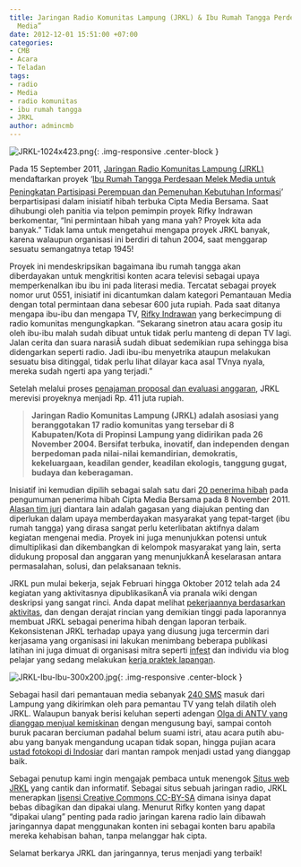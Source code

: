 ```yaml
---
title: Jaringan Radio Komunitas Lampung (JRKL) & Ibu Rumah Tangga Perdesaan Melek
  Media”
date: 2012-12-01 15:51:00 +07:00
categories:
- CMB
- Acara
- Teladan
tags:
- radio
- Media
- radio komunitas
- ibu rumah tangga
- JRKL
author: admincmb
---
```


![JRKL-1024x423.png](/uploads/JRKL-1024x423.png){: .img-responsive .center-block }

Pada 15 September 2011, [Jaringan Radio Komunitas Lampung (JRKL)](http://ciptamedia.org/wiki/Jaringan_Radio_Komunitas_Lampung) mendaftarkan proyek ‘[Ibu Rumah Tangga Perdesaan Melek Media untuk Peningkatan Partisipasi Perempuan dan Pemenuhan Kebutuhan Informasi](http://www.ciptamedia.org/2011/09/17/ibu-rumah-tangga-perdesaan-“melek”-media-untuk-peningkatan-partisipasi-perempuan-dan-pemenuhan-kebutuhan-informasi/)’ berpartisipasi dalam inisiatif hibah terbuka Cipta Media Bersama. Saat dihubungi oleh panitia via telpon pemimpin proyek Rifky Indrawan berkomentar, “Ini permintaan hibah yang mana yah? Proyek kita ada banyak.” Tidak lama untuk mengetahui mengapa proyek JRKL banyak, karena walaupun organisasi ini berdiri di tahun 2004, saat menggarap sesuatu semangatnya tetap 1945!

Proyek ini mendeskripsikan bagaimana ibu rumah tangga akan diberdayakan untuk mengkritisi konten acara televisi sebagai upaya memperkenalkan ibu ibu ini pada literasi media. Tercatat sebagai proyek nomor urut 0551, inisiatif ini dicantumkan dalam kategori Pemantauan Media dengan total permintaan dana sebesar 600 juta rupiah. Pada saat ditanya mengapa ibu-ibu dan mengapa TV, [Rifky Indrawan](http://ciptamedia.org/wiki/Rifky_Indrawan) yang berkecimpung di radio komunitas mengungkapkan. “Sekarang sinetron atau acara gosip itu oleh ibu-ibu malah sudah dibuat untuk tidak perlu manteng di depan TV lagi. Jalan cerita dan suara narasiÂ  sudah dibuat sedemikian rupa sehingga bisa didengarkan seperti radio. Jadi ibu-ibu menyetrika ataupun melakukan sesuatu bisa ditinggal, tidak perlu lihat dilayar kaca asal TVnya nyala, mereka sudah ngerti apa yang terjadi.”

Setelah melalui proses [penajaman proposal dan evaluasi anggaran](http://www.ciptamedia.org/2011/10/11/penajaman-proposal-dan-evaluasi-anggaran-untuk-calon-penerima-hibah/), JRKL merevisi proyeknya menjadi Rp. 411 juta rupiah.

> **Jaringan Radio Komunitas Lampung (JRKL) adalah asosiasi yang beranggotakan 17 radio komunitas yang tersebar di 8 Kabupaten/Kota di Propinsi Lampung yang didirikan pada 26 November 2004. Bersifat terbuka, inovatif, dan independen dengan berpedoman pada nilai-nilai kemandirian, demokratis, kekeluargaan, keadilan gender, keadilan ekologis, tanggung gugat, budaya dan keberagaman.**

Inisiatif ini kemudian dipilih sebagai salah satu dari [20 penerima hibah](http://www.wikimedia.or.id/wiki/Cipta_Media_Bersama_Menganugrahkan_1_Juta_Dolar_AS_Kepada_20_Pemohon_Hibah_Untuk_Perbaikan_Media_di_Indonesia) pada pengumuman penerima hibah Cipta Media Bersama pada 8 November 2011. [Alasan tim juri](http://www.ciptamedia.org/2011/11/08/ibu-rumah-tangga-perdesaan-“melek”-media-untuk-peningkatan-partisipasi-perempuan-dan-pemenuhan-kebutuhan-informasi-3/) diantara lain adalah gagasan yang diajukan penting dan diperlukan dalam upaya memberdayakan masyarakat yang tepat-target (ibu rumah tangga) yang dirasa sangat perlu keterlibatan aktifnya dalam kegiatan mengenai media. Proyek ini juga menunjukkan potensi untuk dimultiplikasi dan dikembangkan di kelompok masyarakat yang lain, serta didukung proposal dan anggaran yang menunjukkanÂ keselarasan antara permasalahan, solusi, dan pelaksanaan teknis.

JRKL pun mulai bekerja, sejak Februari hingga Oktober 2012 telah ada 24 kegiatan yang aktivitasnya dipublikasikanÂ via pranala wiki dengan deskripsi yang sangat rinci. Anda dapat melihat [pekerjaannya berdasarkan aktivitas](http://ciptamedia.org/wiki/Ibu_Rumah_Tangga_Perdesaan_“Melek”_Media_untuk_Peningkatan_Partisipasi_Perempuan_dan_Pemenuhan_Kebutuhan_Informasi/Laporan_Aktivitas), dan dengan derajat rincian yang demikian tinggi pada laporannya membuat JRKL sebagai penerima hibah dengan laporan terbaik. Kekonsistenan JRKL terhadap upaya yang diusung juga tercermin dari kerjasama yang organisasi ini lakukan menimbang beberapa publikasi latihan ini juga dimuat di organisasi mitra seperti [infest](http://infest.or.id/in/2012/02/13/pegiat-infest-dukung-jrkl-dalam-penguatan-literasi-madia-masyarakat-lampung/) dan individu via blog pelajar yang sedang melakukan [kerja praktek lapangan](http://nasrularpansa.wordpress.com/2012/02/19/pkl-di-jrkl-01/).

![JRKL-Ibu-Ibu-300x200.jpg](/uploads/JRKL-Ibu-Ibu-300x200.jpg){: .img-responsive .center-block }

Sebagai hasil dari pemantauan media sebanyak [240 SMS](http://lapor.ciptamedia.org/reports/?c=10) masuk dari Lampung yang dikirimkan oleh para pemantau TV yang telah dilatih oleh JRKL. Walaupun banyak berisi keluhan seperti adengan [Olga di ANTV yang dianggap menjual kemiskinan](http://lapor.ciptamedia.org/reports/view/602) dengan mengusung bayi, sampai contoh buruk pacaran berciuman padahal belum suami istri, atau acara putih abu-abu yang banyak mengandung ucapan tidak sopan, hingga pujian acara [ustad fotokopi di Indosiar](http://lapor.ciptamedia.org/reports/view/587) dari mantan rampok menjadi ustad yang dianggap baik.

Sebagai penutup kami ingin mengajak pembaca untuk menengok [Situs web JRKL](http://jrklampung.org/) yang cantik dan informatif. Sebagai situs sebuah jaringan radio, JRKL menerapkan [lisensi Creative Commons CC-BY-SA](http://creativecommons.org/licenses/by-sa/3.0/deed.id) dimana isinya dapat bebas dibagikan dan dipakai ulang. Menurut Rifky konten yang dapat “dipakai ulang” penting pada radio jaringan karena radio lain dibawah jaringannya dapat menggunakan konten ini sebagai konten baru apabila mereka kehabisan bahan, tanpa melanggar hak cipta.

Selamat berkarya JRKL dan jaringannya, terus menjadi yang terbaik!